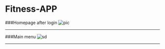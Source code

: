 # Fitness-APP
###Homepage after login
![pic](https://dn-shimo-image.qbox.me/ST3hjlbxDvQnymIx/import-4gL8qHuMrzTHxakZ.png!thumbnail)
*****
###Main menu
![sd](https://dn-shimo-image.qbox.me/G2tUrINDbVUDV4mw/import-jgFM4InyLXDjqpnB.png!thumbnail)
***
